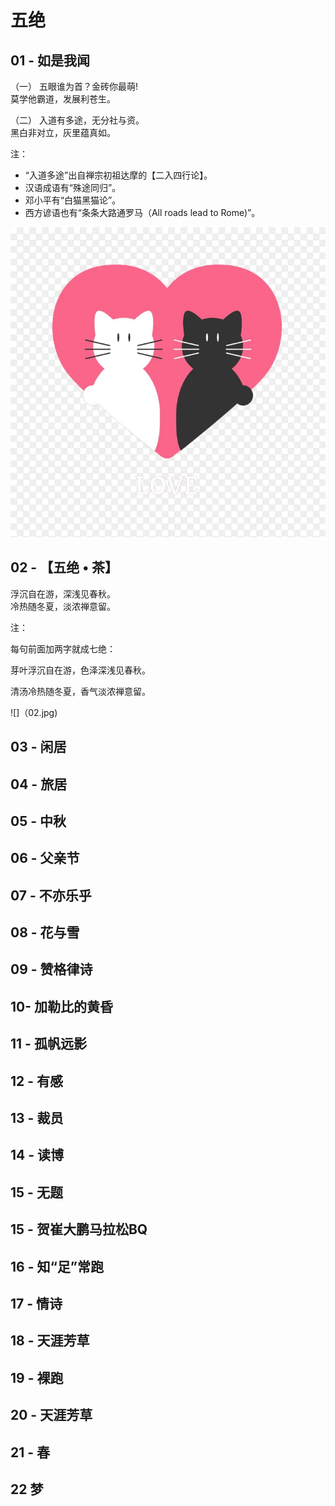 # 五绝

## 01 - 如是我闻

（一）
五眼谁为首？金砖你最萌!  
莫学他霸道，发展利苍生。

（二）
入道有多途，无分社与资。  
黑白非对立，灰里蕴真如。

 注：

- “入道多途”出自禅宗初祖达摩的【二入四行论】。
- 汉语成语有“殊途同归”。
- 邓小平有“白猫黑猫论”。
- 西方谚语也有“条条大路通罗马（All roads lead to Rome)”。

![](01.jpg)

## 02 -  【五绝 • 茶】

浮沉自在游，深浅见春秋。  
冷热随冬夏，淡浓禅意留。

注：

每句前面加两字就成七绝：

芽叶浮沉自在游，色泽深浅见春秋。 

清汤冷热随冬夏，香气淡浓禅意留。

![]（02.jpg)

## 03 - 闲居

## 04 - 旅居

## 05 - 中秋

## 06 - 父亲节

## 07 - 不亦乐乎

## 08 - 花与雪

## 09 - 赞格律诗

## 10- 加勒比的黄昏

## 11 - 孤帆远影

## 12 - 有感

## 13 - 裁员

## 14 - 读博

## 15 - 无题

## 15 - 贺崔大鹏马拉松BQ

## 16 - 知“足”常跑

## 17 - 情诗

## 18 - 天涯芳草

## 19 - 裸跑

## 20 - 天涯芳草

## 21 - 春

## 22 梦
